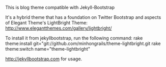 This is blog theme compatible with Jekyll-Bootstrap

It's a hybrid theme that has a foundation on Twitter Bootstrap and
aspects of Elegant Theme's LightBright Theme: http://www.elegantthemes.com/gallery/lightbright/

To install it from jekyllbootstrap, run the following command:
	rake theme:install git="git://github.com/minhongrails/theme-lightbright.git
	rake theme:switch name="theme-lightbright"

<http://jekyllbootstrap.com> for usage.
